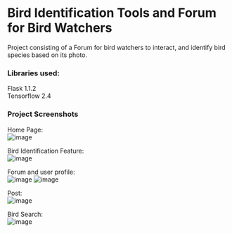 # Bird Identification Tools and Forum for Bird Watchers

Project consisting of a Forum for bird watchers to interact, and identify bird species based on its photo.

### Libraries used:
Flask 1.1.2 \
Tensorflow 2.4

### Project Screenshots

Home Page: \
![image](https://user-images.githubusercontent.com/63246596/133880891-6b6fa164-21b7-4215-8347-ddee098ed9d3.png)

Bird Identification Feature: \
![image](https://user-images.githubusercontent.com/63246596/133880907-3971218b-15a3-405d-9adb-e6cc7fe0fc70.png)

Forum and user profile: \
![image](https://user-images.githubusercontent.com/63246596/133880937-5d419f2c-ae54-4dfb-a01e-be8767306d40.png)
![image](https://user-images.githubusercontent.com/63246596/133880954-56285d50-38f0-44b6-860e-ca255345d02d.png)

Post: \
![image](https://user-images.githubusercontent.com/63246596/133880942-fced5823-6dd9-4f7e-86f6-87e066457826.png)

Bird Search: \
![image](https://user-images.githubusercontent.com/63246596/133880969-912a9579-235c-4288-9539-bcd3867c264f.png)
